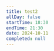 ```yaml
---
title: test2
allDay: false
startTime: 18:30
endTime: 21:30
date: 2024-10-11
completed: null
---
```

